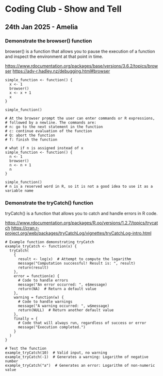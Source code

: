 # Coding Club - Show and Tell
## 24th Jan 2025 - Amelia


### Demonstrate the browser() function

browser() is a function that allows you to pause the execution of a function and inspect the environment at that point in time.

https://www.rdocumentation.org/packages/base/versions/3.6.2/topics/browser
https://adv-r.hadley.nz/debugging.html#browser


```{r}
simple_function <- function() {
  x <- 1
  browser()
  x <- x + 1
  x
}

simple_function()

# At the browser prompt the user can enter commands or R expressions, 
# followed by a newline. The commands are: 
# n: go to the next statement in the function
# c: continue evaluation of the function
# Q: abort the function
# f: finish the function

# what if n is assigned instead of x
simple_function <- function() {
  n <- 1
  browser()
  n <- n + 1
  n
}

simple_function()
# n is a reserved word in R, so it is not a good idea to use it as a variable name

```

### Demonstrate the tryCatch() function

tryCatch() is a function that allows you to catch and handle errors in R code.

https://www.rdocumentation.org/packages/R.oo/versions/1.2.7/topics/trycatch
https://cran.r-project.org/web/packages/tryCatchLog/vignettes/tryCatchLog-intro.html 


```{r}
# Example function demonstrating tryCatch
example_tryCatch <- function(x) {
  tryCatch(
    {
      result <- log(x)  # Attempt to compute the logarithm
      message("Computation successful! Result is: ", result) 
      return(result)
    },
    error = function(e) {
      # Code to handle errors
      message("An error occurred: ", e$message) 
      return(NA)  # Return a default value
    },
    warning = function(w) {
      # Code to handle warnings
      message("A warning occurred: ", w$message)
      return(NULL)  # Return another default value
    },
    finally = {
      # Code that will always run, regardless of success or error
      message("Execution completed.")
    }
  )
}

# Test the function
example_tryCatch(10)  # Valid input, no warning
example_tryCatch(-1)  # Generates a warning: Logarithm of negative number
example_tryCatch("a")  # Generates an error: Logarithm of non-numeric value
```

